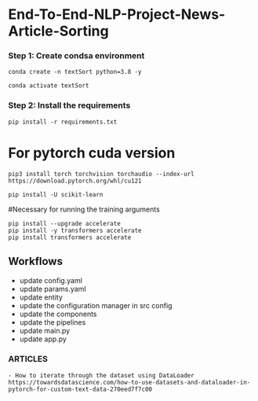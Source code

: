 # End-To-End-NLP-Project-News-Article-Sorting

### Step 1: Create condsa environment
```
conda create -n textSort python=3.8 -y
```
```
conda activate textSort
```

### Step 2: Install the requirements
```
pip install -r requirements.txt
```

# For pytorch cuda version
``` 
pip3 install torch torchvision torchaudio --index-url https://download.pytorch.org/whl/cu121
```

```
pip install -U scikit-learn
```

#Necessary for running the training arguments
```
pip install --upgrade accelerate
pip install -y transformers accelerate
pip install transformers accelerate
```

## Workflows
- update config.yaml
- update  params.yaml
- update entity
- update the configuration manager in src config
- update the components
- update the pipelines
- update main.py
- update app.py


### ARTICLES
    - How to iterate through the dataset using DataLoader
    https://towardsdatascience.com/how-to-use-datasets-and-dataloader-in-pytorch-for-custom-text-data-270eed7f7c00
